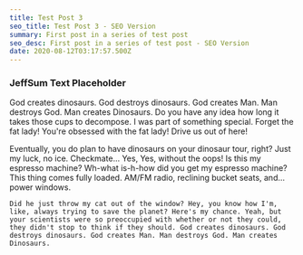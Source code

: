 ```yaml
---
title: Test Post 3
seo_title: Test Post 3 - SEO Version
summary: First post in a series of test post
seo_desc: First post in a series of test post - SEO Version
date: 2020-08-12T03:17:57.500Z
---
```

### JeffSum Text Placeholder



God creates dinosaurs. God destroys dinosaurs. God creates Man. Man destroys God. Man creates Dinosaurs. Do you have any idea how long it takes those cups to decompose. I was part of something special. Forget the fat lady! You're obsessed with the fat lady! Drive us out of here!

Eventually, you do plan to have dinosaurs on your dinosaur tour, right? Just my luck, no ice. Checkmate... Yes, Yes, without the oops! Is this my espresso machine? Wh-what is-h-how did you get my espresso machine? This thing comes fully loaded. AM/FM radio, reclining bucket seats, and... power windows.

```
Did he just throw my cat out of the window? Hey, you know how I'm, like, always trying to save the planet? Here's my chance. Yeah, but your scientists were so preoccupied with whether or not they could, they didn't stop to think if they should. God creates dinosaurs. God destroys dinosaurs. God creates Man. Man destroys God. Man creates Dinosaurs.
```
